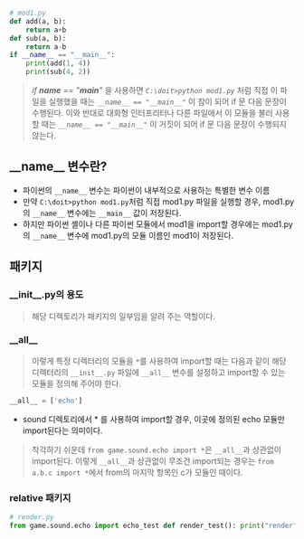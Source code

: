 ``` python
# mod1.py
def add(a, b):
	return a+b
def sub(a, b):
	return a-b
if __name__ == "__main__":
	print(add(1, 4))
	print(sub(4, 2))
```
> *if __name__ == "__main__"* 을 사용하면 *`C:\doit>python mod1.py`* 처럼 직접 이 파일을 실행했을 때는 *`__name__ == "__main__"`*  이 참이 되어 if 문 다음 문장이 수행된다. 이와 반대로 대화형 인터프리터나 다른 파일에서 이 모듈을 불러 사용할 때는 *`__name__ == "__main__"`* 이 거짓이 되어 if 문 다음 문장이 수행되지 않는다.

## \_\_name\_\_ 변수란?
- 파이썬의 `__name__` 변수는 파이썬이 내부적으로 사용하는 특별한 변수 이름
- 만약 `C:\doit>python mod1.py`처럼 직접 mod1.py 파일을 실행할 경우, mod1.py의 `__name__` 변수에는 `__main__` 값이 저장된다.
- 하지만 파이썬 셸이나 다른 파이썬 모듈에서 mod1을 import할 경우에는 mod1.py의 `__name__` 변수에 mod1.py의 모듈 이름인 mod1이 저장된다.

## 패키지
### \_\_init\_\_.py의 용도
> 해당 디렉토리가 패키지의 일부임을 알려 주는 역할이다.

### \_\_all\_\_
> 이렇게 특정 디렉터리의 모듈을 `*`를 사용하여 import할 때는 다음과 같이 해당 디렉터리의 `__init__.py` 파일에 `__all__` 변수를 설정하고 import할 수 있는 모듈을 정의해 주어야 한다.

``` python
__all__ = ['echo']
```
- sound 디렉토리에서 * 를 사용하여 import할 경우, 이곳에 정의된 echo 모듈만 import된다는 의미이다.
> 착각하기 쉬운데 `from game.sound.echo import *`은 `__all__`과 상관없이 import된다. 이렇게 `__all__`과 상관없이 무조건 import되는 경우는 `from a.b.c import *`에서 from의 마지막 항목인 c가 모듈인 때이다.

### relative 패키지
``` python
# render.py
from game.sound.echo import echo_test def render_test(): print("render") echo_test()
```